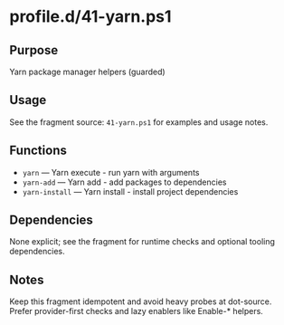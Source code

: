 profile.d/41-yarn.ps1
=====================

Purpose
-------
Yarn package manager helpers (guarded)

Usage
-----
See the fragment source: `41-yarn.ps1` for examples and usage notes.

Functions
---------
- `yarn` — Yarn execute - run yarn with arguments
- `yarn-add` — Yarn add - add packages to dependencies
- `yarn-install` — Yarn install - install project dependencies

Dependencies
------------
None explicit; see the fragment for runtime checks and optional tooling dependencies.

Notes
-----
Keep this fragment idempotent and avoid heavy probes at dot-source. Prefer provider-first checks and lazy enablers like Enable-* helpers.

